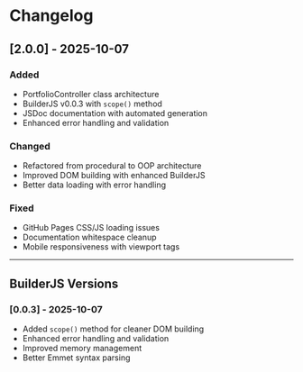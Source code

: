 # Changelog

## [2.0.0] - 2025-10-07

### Added

- PortfolioController class architecture
- BuilderJS v0.0.3 with `scope()` method
- JSDoc documentation with automated generation
- Enhanced error handling and validation

### Changed

- Refactored from procedural to OOP architecture
- Improved DOM building with enhanced BuilderJS
- Better data loading with error handling

### Fixed

- GitHub Pages CSS/JS loading issues
- Documentation whitespace cleanup
- Mobile responsiveness with viewport tags

---

## BuilderJS Versions

### [0.0.3] - 2025-10-07

- Added `scope()` method for cleaner DOM building
- Enhanced error handling and validation
- Improved memory management
- Better Emmet syntax parsing
